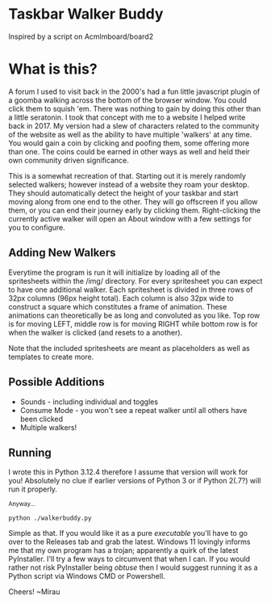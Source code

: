 # Taskbar Walker Buddy
Inspired by a script on Acmlmboard/board2

# What is this?
A forum I used to visit back in the 2000's had a fun little javascript plugin of a goomba walking across the bottom of the browser window. You could click them to squish 'em. There was nothing to gain by doing this other than a little seratonin. I took that concept with me to a website I helped write back in 2017. My version had a slew of characters related to the community of the website as well as the ability to have multiple 'walkers' at any time. You would gain a coin by clicking and poofing them, some offering more than one. The coins could be earned in other ways as well and held their own community driven significance.

This is a somewhat recreation of that. Starting out it is merely randomly selected walkers; however instead of a website they roam your desktop. They should automatically detect the height of your taskbar and start moving along from one end to the other. They will go offscreen if you allow them, or you can end their journey early by clicking them. Right-clicking the currently active walker will open an About window with a few settings for you to configure.

## Adding New Walkers
Everytime the program is run it will initialize by loading all of the spritesheets within the /img/ directory. For every spritesheet you can expect to have one additional walker. Each spritesheet is divided in three rows of 32px columns (96px height total). Each column is also 32px wide to construct a square which constitutes a frame of animation. These animations can theoretically be as long and convoluted as you like. Top row is for moving LEFT, middle row is for moving RIGHT while bottom row is for when the walker is clicked (and resets to a another).

Note that the included spritesheets are meant as placeholders as well as templates to create more.


## Possible Additions
* Sounds - including individual and toggles
* Consume Mode - you won't see a repeat walker until all others have been clicked
* Multiple walkers!

## Running
I wrote this in Python 3.12.4 therefore I assume that version will work for you! Absolutely no clue if earlier versions of Python 3 or if Python 2(.7?) will run it properly.

<sub>Anyway...</sub>

```python ./walkerbuddy.py```


Simple as that. If you would like it as a pure _executable_ you'll have to go over to the Releases tab and grab the latest. Windows 11 lovingly informs me that my own program has a trojan; apparently a quirk of the latest PyInstaller. I'll try a few ways to circumvent that when I can. If you would rather not risk PyInstaller being _obtuse_ then I would suggest running it as a Python script via Windows CMD or Powershell.

Cheers!
~Mirau
